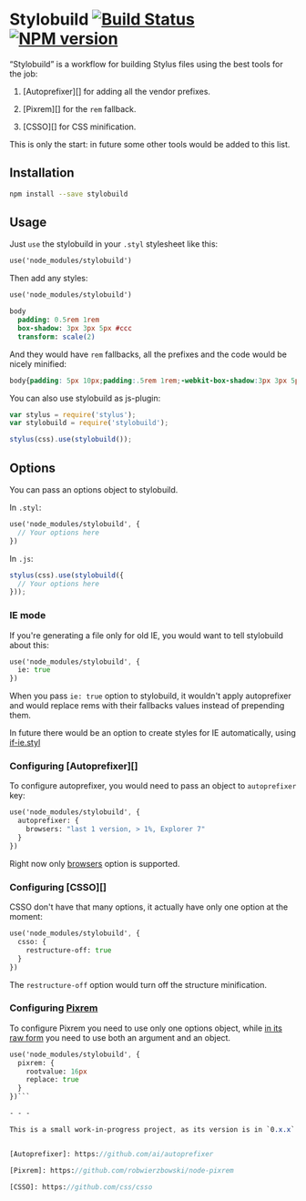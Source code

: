 # Stylobuild [![Build Status][build]][build-link] [![NPM version][version]][version-link]
[build]: https://travis-ci.org/kizu/stylobuild.png?branch=master
[build-link]: https://travis-ci.org/kizu/stylobuild
[version]: https://badge.fury.io/js/stylobuild.png
[version-link]: http://badge.fury.io/js/stylobuild

“Stylobuild” is a workflow for building Stylus files using the best tools for the job:

1. [Autoprefixer][] for adding all the vendor prefixes.

2. [Pixrem][] for the `rem` fallback.

3. [CSSO][] for CSS minification.

This is only the start: in future some other tools would be added to this list.

## Installation

``` sh
npm install --save stylobuild
```

## Usage

Just `use` the stylobuild in your `.styl` stylesheet like this:

``` sass
use('node_modules/stylobuild')
```

Then add any styles:

``` sass
use('node_modules/stylobuild')

body
  padding: 0.5rem 1rem
  box-shadow: 3px 3px 5px #ccc
  transform: scale(2)
```

And they would have `rem` fallbacks, all the prefixes and the code would be nicely minified:

``` css
body{padding: 5px 10px;padding:.5rem 1rem;-webkit-box-shadow:3px 3px 5px #ccc;box-shadow:3px 3px 5px #ccc;-webkit-transform:scale(2);-ms-transform:scale(2);transform:scale(2)}
```

You can also use stylobuild as js-plugin:

``` js
var stylus = require('stylus');
var stylobuild = require('stylobuild');

stylus(css).use(stylobuild());
```

## Options

You can pass an options object to stylobuild.

In `.styl`:

``` sass
use('node_modules/stylobuild', {
  // Your options here
})
```

In `.js`:

``` js
stylus(css).use(stylobuild({
  // Your options here
}));

```

### IE mode

If you're generating a file only for old IE, you would want to tell stylobuild about this:

``` sass
use('node_modules/stylobuild', {
  ie: true
})
```

When you pass `ie: true` option to stylobuild, it wouldn't apply autoprefixer and would replace rems with their fallbacks values instead of prepending them.

In future there would be an option to create styles for IE automatically, using [if-ie.styl](https://github.com/kizu/if-ie.styl)

### Configuring [Autoprefixer][]

To configure autoprefixer, you would need to pass an object to `autoprefixer` key:

``` sass
use('node_modules/stylobuild', {
  autoprefixer: {
    browsers: "last 1 version, > 1%, Explorer 7"
  }
})
```

Right now only [browsers](https://github.com/ai/autoprefixer#browsers) option is supported.

### Configuring [CSSO][]

CSSO don't have that many options, it actually have only one option at the moment:

``` sass
use('node_modules/stylobuild', {
  csso: {
    restructure-off: true
  }
})
```

The `restructure-off` option would turn off the structure minification.

### Configuring [Pixrem]()

To configure Pixrem you need to use only one options object, while [in its raw form](https://github.com/robwierzbowski/node-pixrem#rootvalue) you need to use both an argument and an object.

``` sass
use('node_modules/stylobuild', {
  pixrem: {
    rootvalue: 16px
    replace: true
  }
})```

- - -

This is a small work-in-progress project, as its version is in `0.x.x` semver, it could update with API-breaking changes, so it is better to use its strict versions.


[Autoprefixer]: https://github.com/ai/autoprefixer

[Pixrem]: https://github.com/robwierzbowski/node-pixrem

[CSSO]: https://github.com/css/csso
